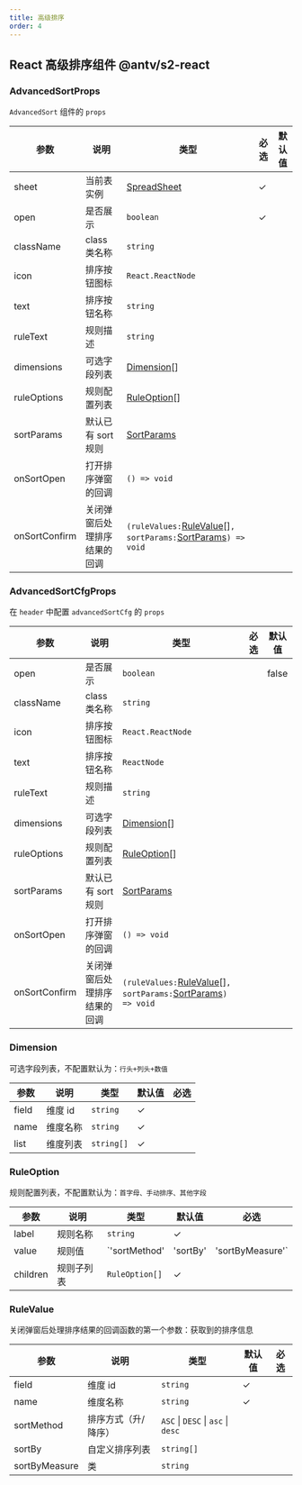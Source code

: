 ```yaml
---
title: 高级排序
order: 4
---
```


## React 高级排序组件 <Badge>@antv/s2-react</Badge>

### AdvancedSortProps

`AdvancedSort` 组件的 `props`

| 参数 | 说明 | 类型 | 必选 | 默认值 |
| -- | -- | -- | -- | -- |
| sheet | 当前表实例 | [SpreadSheet](/docs/api/basic-class/spreadsheet) | ✓ |  |
| open | 是否展示 | `boolean` | ✓ |  |
| className | class 类名称 | `string` |  |  |
| icon | 排序按钮图标 | `React.ReactNode` |  |  |
| text | 排序按钮名称 | `string` |  |  |
| ruleText | 规则描述 | `string` |  |  |
| dimensions | 可选字段列表 | [Dimension](#dimension)[] |  |  |
| ruleOptions | 规则配置列表 | [RuleOption](#ruleoption)[] |  |  |
| sortParams | 默认已有 sort 规则 | [SortParams](/docs/api/general/S2DataConfig#sortparams) |  |  |
| onSortOpen | 打开排序弹窗的回调 | `() => void` |  |  |
| onSortConfirm | 关闭弹窗后处理排序结果的回调 | `(ruleValues:`[RuleValue](#rulevalue)[]`, sortParams:`[SortParams](/docs/api/general/S2DataConfig#sortparams)`) => void` |  |  |

### AdvancedSortCfgProps

在 `header` 中配置 `advancedSortCfg` 的 `props`

| 参数 | 说明 | 类型 | 必选 | 默认值 |
| -- | -- | -- | -- | -- |
| open | 是否展示 | `boolean` |  | false |
| className | class 类名称 | `string` |  |  |
| icon | 排序按钮图标 | `React.ReactNode` |  |  |
| text | 排序按钮名称 | `ReactNode` |  |  |
| ruleText | 规则描述 | `string` |  |  |
| dimensions | 可选字段列表 | [Dimension](#dimension)[] |  |  |
| ruleOptions | 规则配置列表 | [RuleOption](#ruleoption)[] |  |  |
| sortParams | 默认已有 sort 规则 | [SortParams](/docs/api/general/S2DataConfig#sortparams) |  |  |
| onSortOpen | 打开排序弹窗的回调 | `() => void` |  |  |
| onSortConfirm | 关闭弹窗后处理排序结果的回调 | `(ruleValues:`[RuleValue](#rulevalue)[]`, sortParams:`[SortParams](/docs/api/general/S2DataConfig#sortparams)`) => void` |  |  |

### Dimension

可选字段列表，不配置默认为：`行头+列头+数值`

| 参数  | 说明     | 类型       | 默认值 | 必选 |
| ---- | ------- | --------- | ----- | --- |
| field | 维度 id  | `string`   | ✓      |      |
| name  | 维度名称 | `string`   | ✓      |      |
| list  | 维度列表 | `string[]` | ✓      |      |

### RuleOption

规则配置列表，不配置默认为：`首字母、手动排序、其他字段`

| 参数     | 说明       | 类型           | 默认值   | 必选             |
| ------- | --------- | ------------- | ------- | --------------- |
| label    | 规则名称   | `string`       | ✓        |                  |
| value    | 规则值     | `'sortMethod'  | 'sortBy' | 'sortByMeasure'` |     | ✓   |
| children | 规则子列表 | `RuleOption[]` | ✓        |                  |

### RuleValue

关闭弹窗后处理排序结果的回调函数的第一个参数：获取到的排序信息

| 参数 | 说明 | 类型 | 默认值 | 必选 |
| -- | -- | -- | -- | -- |
| field | 维度 id | `string` | ✓ |  |
| name | 维度名称 | `string` | ✓ |  |
| sortMethod | 排序方式（升/降序） | `ASC` \| `DESC` \| `asc` \| `desc` |  |  |
| sortBy | 自定义排序列表 | `string[]` |  |  |
| sortByMeasure | 类 | `string` |  |  |
